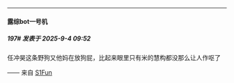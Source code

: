﻿
*****

####  露综bot一号机  
##### 197#       发表于 2025-9-4 09:52

任冲昊这条野狗又他妈在放狗屁，比起来眼里只有米的慧构都没那么让人作呕了

—— 来自 [S1Fun](https://s1fun.koalcat.com)

